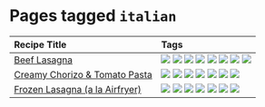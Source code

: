 # Pages tagged `italian`

|Recipe Title|Tags
|:---|:---|
|[Beef Lasagna](../recipes/beeflasagna.md)|[![](https://img.shields.io/badge/tag-baked-c6d429)](../tags/baked.md) [![](https://img.shields.io/badge/tag-beef-32613c)](../tags/beef.md) [![](https://img.shields.io/badge/tag-dairy-1754e4)](../tags/dairy.md) [![](https://img.shields.io/badge/tag-dinner-5d33f3)](../tags/dinner.md) [![](https://img.shields.io/badge/tag-easy-d4602a)](../tags/easy.md) [![](https://img.shields.io/badge/tag-italian-eadebe)](../tags/italian.md) [![](https://img.shields.io/badge/tag-pasta-5b6ac0)](../tags/pasta.md) [![](https://img.shields.io/badge/tag-stovetop-517a72)](../tags/stovetop.md)|
|[Creamy Chorizo & Tomato Pasta](../recipes/creamychorizotomatopasta.md)|[![](https://img.shields.io/badge/tag-boiled-acaf3f)](../tags/boiled.md) [![](https://img.shields.io/badge/tag-dairy-1754e4)](../tags/dairy.md) [![](https://img.shields.io/badge/tag-italian-eadebe)](../tags/italian.md) [![](https://img.shields.io/badge/tag-lunch-4d8aaa)](../tags/lunch.md) [![](https://img.shields.io/badge/tag-pasta-5b6ac0)](../tags/pasta.md) [![](https://img.shields.io/badge/tag-sides-9acea8)](../tags/sides.md) [![](https://img.shields.io/badge/tag-stovetop-517a72)](../tags/stovetop.md)|
|[Frozen Lasagna (a la Airfryer)](../recipes/lasagnaairfryer.md)|[![](https://img.shields.io/badge/tag-airfryer-8a534c)](../tags/airfryer.md) [![](https://img.shields.io/badge/tag-cheesey-dc62b7)](../tags/cheesey.md) [![](https://img.shields.io/badge/tag-easy-d4602a)](../tags/easy.md) [![](https://img.shields.io/badge/tag-italian-eadebe)](../tags/italian.md) [![](https://img.shields.io/badge/tag-mine-9d5b24)](../tags/mine.md) [![](https://img.shields.io/badge/tag-pasta-5b6ac0)](../tags/pasta.md) [![](https://img.shields.io/badge/tag-reheating-3a20e)](../tags/reheating.md)|